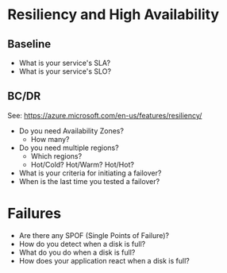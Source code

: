 # Resiliency and High Availability

## Baseline

* What is your service's SLA?
* What is your service's SLO?

## BC/DR

See: https://azure.microsoft.com/en-us/features/resiliency/ 

* Do you need Availability Zones?
  * How many?
* Do you need multiple regions?
  * Which regions?
  * Hot/Cold?  Hot/Warm?  Hot/Hot?
* What is your criteria for initiating a failover?
* When is the last time you tested a failover?

# Failures

* Are there any SPOF (Single Points of Failure)?
* How do you detect when a disk is full?
* What do you do when a disk is full?
* How does your application react when a disk is full?

